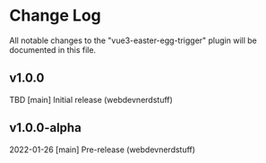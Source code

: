 # Change Log
All notable changes to the "vue3-easter-egg-trigger" plugin will be documented in this file.

## v1.0.0
TBD
[main] Initial release (webdevnerdstuff)

## v1.0.0-alpha
2022-01-26
[main] Pre-release (webdevnerdstuff)
